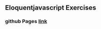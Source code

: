 ## Eloquentjavascript Exercises

### github Pages [link](https://doki050.github.io/eloquentjavascript-exercises/)
